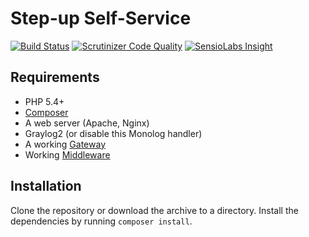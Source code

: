 Step-up Self-Service
====================

[![Build Status](https://travis-ci.org/SURFnet/Stepup-Self-Service.svg)](https://travis-ci.org/SURFnet/Stepup-Self-Service) [![Scrutinizer Code Quality](https://scrutinizer-ci.com/g/SURFnet/Stepup-Self-Service/badges/quality-score.png?b=develop)](https://scrutinizer-ci.com/g/SURFnet/Stepup-Self-Service/?branch=develop) [![SensioLabs Insight](https://insight.sensiolabs.com/projects/TODO/mini.png)](https://insight.sensiolabs.com/projects/TODO)

## Requirements

 * PHP 5.4+
 * [Composer](https://getcomposer.org/)
 * A web server (Apache, Nginx)
 * Graylog2 (or disable this Monolog handler)
 * A working [Gateway](https://github.com/SURFnet/Stepup-Gateway)
 * Working [Middleware](https://github.com/SURFnet/Stepup-Middleware)

## Installation

Clone the repository or download the archive to a directory. Install the dependencies by running `composer install`.